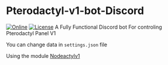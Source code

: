 # Pterodactyl-v1-bot-Discord
[![Online](https://img.shields.io/discord/744871453060759682?color=%237289DA&label=Support&logo=discord&logoColor=white)](https://support.tamako.tech/)
[![License](https://img.shields.io/github/license/BearTS/Pterodactyl-v1-DiscordBot?color=pink&label=License)](https://github.com/BearTS/Pterodactyl-v1-DiscordBot/blob/master/LICENSE)
 A Fully Functional Discord bot For controling Pterodactyl Panel V1

 You can change data in `settings.json` file

Using the module [Nodeactylv1](https://github.com/bearts/nodeactylv1)
